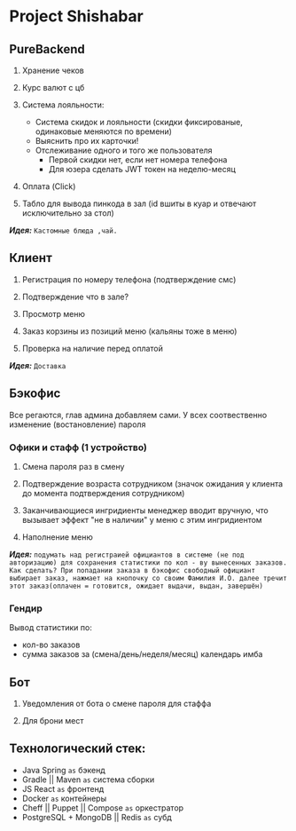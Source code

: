 # Project Shishabar

## PureBackend

1. Хранение чеков

2. Курс валют с цб 

3. Система лояльности:
   - Система скидок и лояльности (скидки фиксированые, одинаковые меняются по времени)
   - Выяснить про их карточки!
   - Отслеживание одного и того же пользователя 
     - Первой скидки нет, если нет номера телефона
     - Для юзера сделать JWT токен на неделю-месяц

4. Оплата (Click)

5. Табло для вывода пинкода в зал (id вшиты в куар и отвечают исключительно за стол)

***Идея:***
    `Кастомные блюда ,чай.`

## Клиент

1. Регистрация по номеру телефона (подтверждение смс)

2. Подтверждение что в зале?

3. Просмотр меню

4. Заказ корзины из позиций меню (кальяны тоже в меню)

5. Проверка на наличие перед оплатой

***Идея:***
    `Доставка`


## Бэкофис

Все регаются, глав админа добавляем сами. У всех соотвественно изменение (востановление) пароля

### Офики и стафф (1 устройство)
1. Смена пароля раз в смену

2. Подтверждение возраста сотрудником (значок ожидания у клиента до момента подтверждения сотрудником)

3. Заканчивающиеся ингридиенты менеджер вводит вручную, что вызывает эффект "не в наличии" у меню с этим ингридиентом

4. Наполнение меню

***Идея:***
    `подумать над регистраией официантов в системе (не под авторизацию) для сохранения статистики по кол - ву вынесенных заказов.
Как сделать? При попадании заказа в бэкофис свободный официант выбирает заказ, нажмает на кнопочку со своим Фамилия И.О. далее тречит этот заказ(оплачен = готовится, ожидает выдачи, выдан, завершён)`


### Гендир 

Вывод статистики по:
- кол-во заказов
- сумма заказов за (смена/день/неделя/месяц) календарь имба

## Бот
    
1. Уведомления от бота о смене пароля для стаффа

2. Для брони мест

## Технологический стек:
- Java Spring `as` бэкенд 
- Gradle || Maven `as` система сборки
- JS React `as` фронтенд
- Docker `as` контейнеры
- Cheff || Puppet || Compose `as` оркестратор
- PostgreSQL + MongoDB || Redis `as` субд
